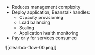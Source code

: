 - Reduces management complexity
- Deploy application, Beanstalk handles:
	- Capacity provisioning
	- Load balancing
	- Scaling
	- Application health monitoring
- Pay only for services consumed

![[clearbox-flow-00.png]]